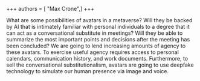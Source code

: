 +++
authors = [ "Max Crone",]
+++

What are some possibilities of avatars in a metaverse? Will they be backed by AI that is intimately familiar with personal individuals to a degree that it can act as a conversational substitute in meetings? Will they be able to summarize the most important points and decisions after the meeting has been concluded? We are going to lend increasing amounts of agency to these avatars. To exercise useful agency requires  access to personal calendars, communication history, and work documents. Furthermore, to sell the conversational substitutionalism, avatars are going to use deepfake technology to simulate our human presence via image and voice.
